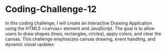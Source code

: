 # Coding-Challenge-12
In this coding challenge, I will create an Interactive Drawing Application using the HTML5 &lt;canvas> element and JavaScript. The goal is to allow users to draw shapes (lines, rectangles, circles), apply colors, and clear the canvas. This challenge emphasizes canvas drawing, event handling, and dynamic visual updates
